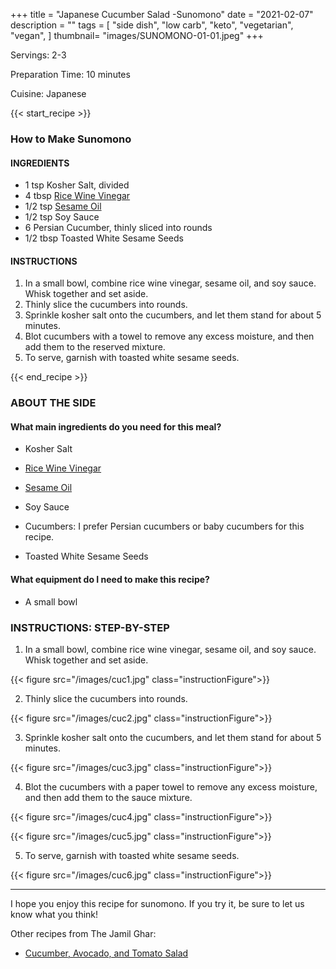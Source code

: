 +++
title = "Japanese Cucumber Salad -Sunomono"
date = "2021-02-07"
description = ""
tags = [
    "side dish",
    "low carb",
    "keto",
    "vegetarian",
    "vegan",
]
thumbnail= "images/SUNOMONO-01-01.jpeg"
+++

Servings: 2-3 <!--more-->

Preparation Time: 10 minutes 

Cuisine: Japanese 

{{< start_recipe >}}

### How to Make Sunomono 

#### INGREDIENTS 

* 1 tsp Kosher Salt, divided 
* 4 tbsp [Rice Wine Vinegar](https://amzn.to/3feHUZc)
* 1/2 tsp [Sesame Oil](https://amzn.to/3b72o2v)
* 1/2 tsp Soy Sauce 
* 6 Persian Cucumber, thinly sliced into rounds
* 1/2 tbsp Toasted White Sesame Seeds

#### INSTRUCTIONS 

1. In a small bowl, combine rice wine vinegar, sesame oil, and soy sauce. Whisk together and set aside.  
2. Thinly slice the cucumbers into rounds. 
3. Sprinkle kosher salt onto the cucumbers, and let them stand for about 5 minutes. 
4. Blot cucumbers with a towel to remove any excess moisture, and then add them to the reserved mixture. 
5. To serve, garnish with toasted white sesame seeds. 

{{< end_recipe >}}

### ABOUT THE SIDE 

#### What main ingredients do you need for this meal?

* Kosher Salt 

* [Rice Wine Vinegar](https://amzn.to/3feHUZc)

* [Sesame Oil](https://amzn.to/3b72o2v)

*  Soy Sauce 

* Cucumbers: I prefer Persian cucumbers or baby cucumbers for this recipe. 

* Toasted White Sesame Seeds

#### What equipment do I need to make this recipe?

* A small bowl 

### INSTRUCTIONS: STEP-BY-STEP

1. In a small bowl, combine rice wine vinegar, sesame oil, and soy sauce. Whisk together and set aside.  

{{< figure src="/images/cuc1.jpg" class="instructionFigure">}}

2. Thinly slice the cucumbers into rounds. 

{{< figure src="/images/cuc2.jpg" class="instructionFigure">}}

3. Sprinkle kosher salt onto the cucumbers, and let them stand for about 5 minutes. 

{{< figure src="/images/cuc3.jpg" class="instructionFigure">}}

4. Blot the cucumbers with a paper towel to remove any excess moisture, and then add them to the sauce mixture. 

{{< figure src="/images/cuc4.jpg" class="instructionFigure">}}

{{< figure src="/images/cuc5.jpg" class="instructionFigure">}}

5. To serve, garnish with toasted white sesame seeds. 

{{< figure src="/images/cuc6.jpg" class="instructionFigure">}}

----

I hope you enjoy this recipe for sunomono. If you try it, be sure to let us know what you think!

Other recipes from The Jamil Ghar:
* [Cucumber, Avocado, and Tomato Salad](https://www.jamilghar.com/recipe/cucumber_avo_tom_salad/)
